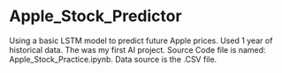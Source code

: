 # Apple_Stock_Predictor
Using a basic LSTM model to predict future Apple prices.
Used 1 year of historical data.
The was my first AI project.
Source Code file is named: Apple_Stock_Practice.ipynb.
Data source is the .CSV file.
